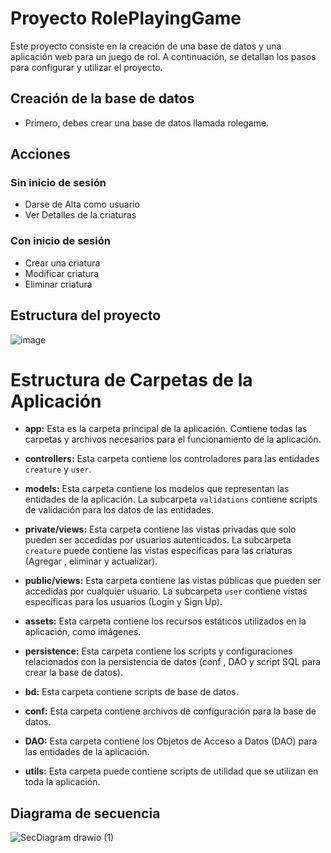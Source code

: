 # Proyecto RolePlayingGame

Este proyecto consiste en la creación de una base de datos y una aplicación web para un juego de rol. A continuación, se detallan los pasos para configurar y utilizar el proyecto.

## Creación de la base de datos
- Primero, debes crear una base de datos llamada rolegame. 

## Acciones

### Sin inicio de sesión
- Darse de Alta como usuario
- Ver Detalles de la criaturas

### Con inicio de sesión
- Crear una criatura
- Modificar criatura
- Eliminar criatura

## Estructura del proyecto 
![image](https://github.com/MohammedChoudna0/Role-Playing-Game-MVC/assets/117014262/a93a5ce1-4960-4bb4-93c9-16a9d635c5aa)

# Estructura de Carpetas de la Aplicación

- **app:** Esta es la carpeta principal de la aplicación. Contiene todas las carpetas y archivos necesarios para el funcionamiento de la aplicación.

- **controllers:** Esta carpeta contiene los controladores para las entidades `creature` y `user`.

- **models:** Esta carpeta contiene los modelos que representan las entidades de la aplicación. La subcarpeta `validations` contiene scripts de validación para los datos de las entidades.

- **private/views:** Esta carpeta contiene las vistas privadas que solo pueden ser accedidas por usuarios autenticados. La subcarpeta `creature` puede contiene las vistas específicas para las criaturas (Agregar , eliminar y actualizar).

- **public/views:** Esta carpeta contiene las vistas públicas que pueden ser accedidas por cualquier usuario. La subcarpeta `user` contiene vistas específicas para los usuarios (Login y Sign Up).

- **assets:** Esta carpeta contiene los recursos estáticos utilizados en la aplicación, como imágenes.

- **persistence:** Esta carpeta contiene los scripts y configuraciones relacionados con la persistencia de datos (conf , DAO y script SQL para crear la base de datos).

- **bd:** Esta carpeta contiene scripts de base de datos.

- **conf:** Esta carpeta contiene archivos de configuración para la base de datos.

- **DAO:** Esta carpeta contiene los Objetos de Acceso a Datos (DAO) para las entidades de la aplicación.

- **utils:** Esta carpeta puede contiene scripts de utilidad que se utilizan en toda la aplicación.

## Diagrama de secuencia

![SecDiagram drawio (1)](https://github.com/MohammedChoudna0/Role-Playing-Game-MVC/assets/117014262/737a5466-8133-4663-a921-be7ae7c35f7f)
